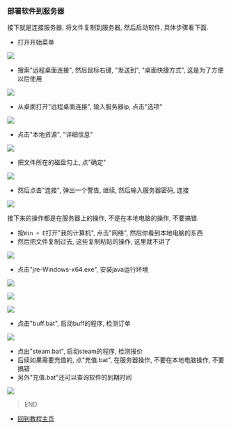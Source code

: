 ### 部署软件到服务器

接下就是连接服务器, 将文件复制到服务器, 然后启动软件, 具体步骤看下面.

- 打开开始菜单

![](https://github.com/farmer-person/pictures/blob/master/buff-delivery/40.png)

- 搜索"远程桌面连接", 然后鼠标右键, "发送到", "桌面快捷方式", 这是为了方便以后使用

![](https://github.com/farmer-person/pictures/blob/master/buff-delivery/41.png)

- 从桌面打开"远程桌面连接", 输入服务器ip, 点击"选项"

![](https://github.com/farmer-person/pictures/blob/master/buff-delivery/42.png)

- 点击"本地资源", "详细信息"

![](https://github.com/farmer-person/pictures/blob/master/buff-delivery/43.png)

- 把文件所在的磁盘勾上, 点"确定" 

![](https://github.com/farmer-person/pictures/blob/master/buff-delivery/44.png)

- 然后点击"连接", 弹出一个警告, 继续, 然后输入服务器密码, 连接

![](https://github.com/farmer-person/pictures/blob/master/buff-delivery/52.png)

接下来的操作都是在服务器上的操作, 不是在本地电脑的操作, 不要搞错.

- 按`Win + E`打开"我的计算机", 点击"网络", 然后你看到本地电脑的东西
- 然后把文件复制过去, 这些复制粘贴的操作, 这里就不讲了

![](https://github.com/farmer-person/pictures/blob/master/buff-delivery/51.png)

- 点击"jre-Windows-x64.exe", 安装java运行环境

![](https://github.com/farmer-person/pictures/blob/master/buff-delivery/45.png)

![](https://github.com/farmer-person/pictures/blob/master/buff-delivery/46.png)

![](https://github.com/farmer-person/pictures/blob/master/buff-delivery/47.png)

- 点击"buff.bat", 启动buff的程序, 检测订单

![](https://github.com/farmer-person/pictures/blob/master/buff-delivery/48.png)

- 点出"steam.bat", 启动steam的程序, 检测报价
- 后续如果需要充值的, 点"充值.bat", 在服务器操作, 不要在本地电脑操作, 不要搞错
- 另外"充值.bat"还可以查询软件的到期时间

![](https://github.com/farmer-person/pictures/blob/master/buff-delivery/49.png)

> END

- [回到教程主页](./index.md)
